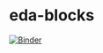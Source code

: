 # eda-blocks

[![Binder](https://mybinder.org/badge_logo.svg)](https://mybinder.org/v2/gh/kevinalexandr19/eda-blocks/main)
